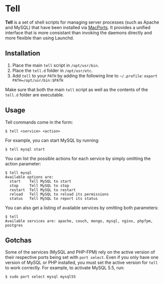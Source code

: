 Tell
====

**Tell** is a set of shell scripts for managing server processes (such as Apache and MySQL) that have been installed via [MacPorts](http://www.macports.org/).  It provides a unified interface that is more consistant than invoking the daemons directly and more flexible than using Launchd.


## Installation

1. Place the main `tell` script in `/opt/usr/bin`.
2. Place the `tell.d` folder in `/opt/usr/etc`.
3. Add `tell` to your `PATH` by adding the following line to `~/.profile`: `export PATH=/opt/usr/bin:$PATH`

Make sure that both the main `tell` script as well as the contents of the `tell.d` folder are executable.


## Usage

Tell commands come in the form:
```
$ tell <service> <action>
```

For example, you can start MySQL by running:
```
$ tell mysql start
```

You can list the possible actions for each service by simply omitting the action parameter:
```
$ tell mysql
Available options are:
  start    Tell MySQL to start
  stop     Tell MySQL to stop
  restart  Tell MySQL to restart
  reload   Tell MySQL to reload its permissions
  status   Tell MySQL to report its status
```

You can also get a listing of available services by omitting both parameters:
```
$ tell
Available services are: apache, couch, mongo, mysql, nginx, phpfpm, postgres
```


## Gotchas

Some of the services (MySQL and PHP-FPM) rely on the active version of their respective ports being set with `port select`.  Even if you only have one version of MySQL or PHP installed, you must set the active version for `tell` to work correctly.  For example, to activate MySQL 5.5, run:
```
$ sudo port select mysql mysql55
```
